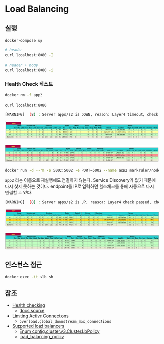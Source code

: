 # Load Balancing

## 실행

```sh
docker-compose up
```

```sh
# header
curl localhost:8080 -I

# header + body
curl localhost:8080 -i
```

### Health Check 테스트

```sh
docker rm -f app2

curl localhost:8080
```

```sh
[WARNING]  (8) : Server apps/s2 is DOWN, reason: Layer4 timeout, check duration: 2000ms. 2 active and 0 backup servers left. 1 sessions active, 0 requeued, 0 remaining in queue.
```

![Going Down](../../images/haproxy/1-going-down.png)

![Down](../../images/haproxy/2-down.png)

```sh
docker run -d --rm -p 5002:5002 -e PORT=5002 --name app2 markruler/nodejs-hello-world
```

`app2` 라는 이름으로 재실행해도 연결하지 않는다.
Service Discovery가 없기 때문에 다시 찾지 못하는 것이다.
endpoint를 IP로 입력하면 헬스체크를 통해 자동으로 다시 연결할 수 있다.

```sh
[WARNING]  (8) : Server apps/s2 is UP, reason: Layer4 check passed, check duration: 0ms. 3 active and 0 backup servers online. 0 sessions requeued, 0 total in queue.
```

![Going UP](../../images/haproxy/3-going-up.png)

![Up](../../images/haproxy/4-up.png)

## 인스턴스 접근

```sh
docker exec -it slb sh
```

## 참조

- [Health checking](https://www.envoyproxy.io/docs/envoy/v1.23.0/intro/arch_overview/upstream/health_checking)
  - [docs source](https://github.com/envoyproxy/envoy/blob/v1.23.0/docs/root/intro/arch_overview/upstream/health_checking.rst)
- [Limiting Active Connections](https://www.envoyproxy.io/docs/envoy/v1.23.0/configuration/operations/overload_manager/overload_manager#limiting-active-connections)
  - `overload.global_downstream_max_connections`
- [Supported load balancers](https://www.envoyproxy.io/docs/envoy/v1.23.0/intro/arch_overview/upstream/load_balancing/load_balancers)
  - [Enum config.cluster.v3.Cluster.LbPolicy](https://www.envoyproxy.io/docs/envoy/v1.23.0/api-v3/config/cluster/v3/cluster.proto#envoy-v3-api-enum-config-cluster-v3-cluster-lbpolicy)
  - [load_balancing_policy](https://www.envoyproxy.io/docs/envoy/v1.23.0/api-v3/config/cluster/v3/cluster.proto#envoy-v3-api-field-config-cluster-v3-cluster-load-balancing-policy)

